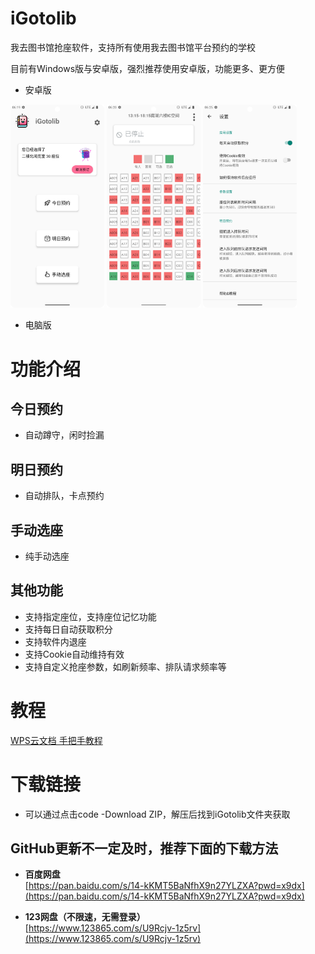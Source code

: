 # iGotolib

我去图书馆抢座软件，支持所有使用我去图书馆平台预约的学校

目前有Windows版与安卓版，强烈推荐使用安卓版，功能更多、更方便

- 安卓版
  
<img src="./readme_image/android1.png" alt="安卓版" width="150"/>  <img src="./readme_image/android2.png" alt="安卓版图2" width="150"/> <img src="./readme_image/android3.png" alt="安卓版图3" width="150"/> 
- 电脑版





# 功能介绍

## 今日预约
- 自动蹲守，闲时捡漏

## 明日预约
- 自动排队，卡点预约

## 手动选座
- 纯手动选座
## 其他功能
- 支持指定座位，支持座位记忆功能
- 支持每日自动获取积分
- 支持软件内退座
- 支持Cookie自动维持有效
- 支持自定义抢座参数，如刷新频率、排队请求频率等

# 教程

[WPS云文档 手把手教程](https://kdocs.cn/l/cs0WC8brESTz)

# 下载链接
- 可以通过点击code -Download ZIP，解压后找到iGotolib文件夹获取
## GitHub更新不一定及时，推荐下面的下载方法
- **百度网盘**  
  [https://pan.baidu.com/s/14-kKMT5BaNfhX9n27YLZXA?pwd=x9dx](https://pan.baidu.com/s/14-kKMT5BaNfhX9n27YLZXA?pwd=x9dx)

- **123网盘（不限速，无需登录）**  
  [https://www.123865.com/s/U9Rcjv-1z5rv](https://www.123865.com/s/U9Rcjv-1z5rv)
